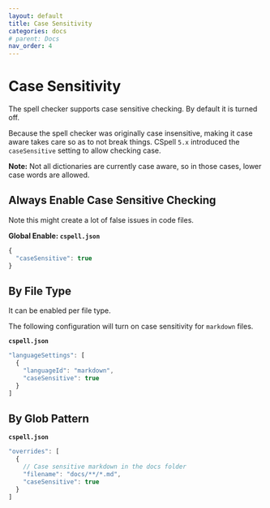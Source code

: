 ```yaml
---
layout: default
title: Case Sensitivity
categories: docs
# parent: Docs
nav_order: 4
---
```


# Case Sensitivity

The spell checker supports case sensitive checking. By default it is turned off.

Because the spell checker was originally case insensitive, making it case aware takes care so as to not break things. CSpell `5.x` introduced the `caseSensitive` setting to allow checking case.

**Note:** Not all dictionaries are currently case aware, so in those cases, lower case words are allowed.

## Always Enable Case Sensitive Checking

Note this might create a lot of false issues in code files.

**Global Enable: `cspell.json`**

```js
{
  "caseSensitive": true
}
```

## By File Type

It can be enabled per file type.

The following configuration will turn on case sensitivity for `markdown` files.

**`cspell.json`**

```js
"languageSettings": [
  {
    "languageId": "markdown",
    "caseSensitive": true
  }
]
```

## By Glob Pattern

**`cspell.json`**

```js
"overrides": [
  {
    // Case sensitive markdown in the docs folder
    "filename": "docs/**/*.md",
    "caseSensitive": true
  }
]
```
